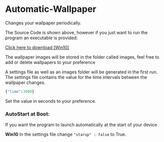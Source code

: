 # Automatic-Wallpaper
Changes your wallpaper periodically.

The Source Code is shown above, however if you just want to run the program an executable is provided:

[Click here to download [Win10]](https://github.com/gtyson/Automatic-Wallpaper/releases/download/)

The wallpaper images will be stored in the folder called images, feel free to add or delete wallpapers to your preference

A settings file as well as an images folder will be generated in the first run.
The settings file contains the value for the time intervals between the wallpaper changes.
```python
{"time":3600}
```
Set the value in seconds to your preference.

### AutoStart at Boot:
If you want the program to launch automatically at the start of your device

**Win10**
In the settings file change ```"starup" : false``` to True.
